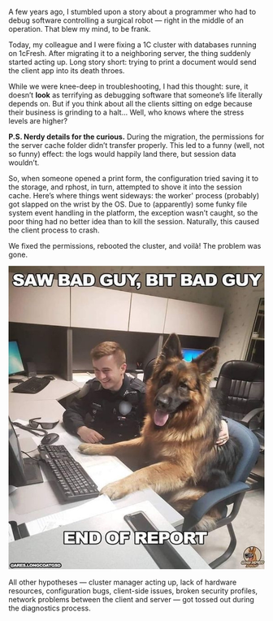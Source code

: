 ﻿A few years ago, I stumbled upon a story about a programmer who had to debug software controlling a surgical robot — right in the middle of an operation. That blew my mind, to be frank.

Today, my colleague and I were fixing a 1C cluster with databases running on 1cFresh. After migrating it to a neighboring server, the thing suddenly started acting up. Long story short: trying to print a document would send the client app into its death throes.  

While we were knee-deep in troubleshooting, I had this thought: sure, it doesn’t **look** as terrifying as debugging software that someone’s life literally depends on. But if you think about all the clients sitting on edge because their business is grinding to a halt... Well, who knows where the stress levels are higher?  

**P.S. Nerdy details for the curious.** During the migration, the permissions for the server cache folder didn’t transfer properly. This led to a funny (well, not so funny) effect: the logs would happily land there, but session data wouldn’t.  

So, when someone opened a print form, the configuration tried saving it to the storage, and rphost, in turn, attempted to shove it into the session cache. Here’s where things went sideways: the worker' process (probably) got slapped on the wrist by the OS. Due to (apparently) some funky file system event handling in the platform, the exception wasn’t caught, so the poor thing had no better idea than to kill the session. Naturally, this caused the client process to crash.  

We fixed the permissions, rebooted the cluster, and voilà! The problem was gone.  

![End of Report](report.jpeg)

All other hypotheses — cluster manager acting up, lack of hardware resources, configuration bugs, client-side issues, broken security profiles, network problems between the client and server — got tossed out during the diagnostics process.